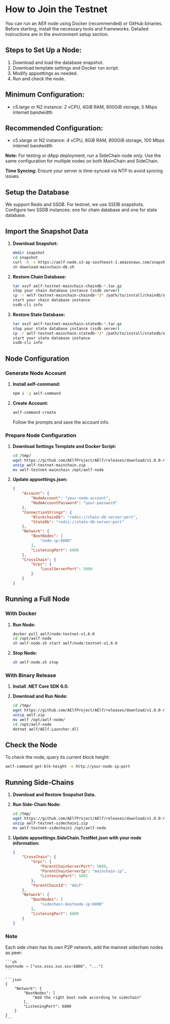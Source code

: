 # How to Join the Testnet

You can run an AElf node using Docker (recommended) or GitHub binaries. 
Before starting, install the necessary tools and frameworks. Detailed instructions are in the environment setup section.

## Steps to Set Up a Node:

1. Download and load the database snapshot.
2. Download template settings and Docker run script.
3. Modify appsettings as needed.
4. Run and check the node.

## Minimum Configuration:

- c5.large or N2 instance: 2 vCPU, 4GiB RAM, 800GiB storage, 5 Mbps internet bandwidth

## Recommended Configuration:

- c5.xlarge or N2 instance: 4 vCPU, 8GiB RAM, 800GiB storage, 100 Mbps internet bandwidth

**Note:** For testing or dApp deployment, run a SideChain node only. Use the same configuration for multiple nodes on both MainChain and SideChain.

**Time Syncing:** Ensure your server is time-synced via NTP to avoid syncing issues.

## Setup the Database

We support Redis and SSDB. For testnet, we use SSDB snapshots. Configure two SSDB instances: one for chain database and one for state database.

## Import the Snapshot Data

1. **Download Snapshot:**

    ```sh
    mkdir snapshot
    cd snapshot
    curl -O -s https://aelf-node.s3-ap-southeast-1.amazonaws.com/snapshot/testnet/download-mainchain-db.sh
    sh download-mainchain-db.sh
    ```

2. **Restore Chain Database:**

    ```sh
    tar xvzf aelf-testnet-mainchain-chaindb-*.tar.gz
    stop your chain database instance (ssdb server)
    cp -r aelf-testnet-mainchain-chaindb-*/* /path/to/install/chaindb/ssdb/var/
    start your chain database instance
    ssdb-cli info
    ```

3. **Restore State Database:**

    ```sh
    tar xvzf aelf-testnet-mainchain-statedb-*.tar.gz
    stop your state database instance (ssdb server)
    cp -r aelf-testnet-mainchain-statedb-*/* /path/to/install/statedb/ssdb/var/
    start your state database instance
    ssdb-cli info
    ```

## Node Configuration

### Generate Node Account

1. **Install aelf-command:**

    ```sh
    npm i -g aelf-command
    ```

2. **Create Account:**

    ```sh
    aelf-command create
    ```

    Follow the prompts and save the account info.

### Prepare Node Configuration

1. **Download Settings Template and Docker Script:**

    ```sh
    cd /tmp/
    wget https://github.com/AElfProject/AElf/releases/download/v1.0.0-rc1/aelf-testnet-mainchain.zip
    unzip aelf-testnet-mainchain.zip
    mv aelf-testnet-mainchain /opt/aelf-node
    ```

2. **Update appsettings.json:**

    ```json
    {
        "Account": {
            "NodeAccount": "your-node-account",
            "NodeAccountPassword": "your-password"
        },
        "ConnectionStrings": {
            "BlockchainDb": "redis://chain-db-server:port",
            "StateDb": "redis://state-db-server:port"
        },
        "Network": {
            "BootNodes": [
                "node-ip:6800"
            ],
            "ListeningPort": 6800
        },
        "CrossChain": {
            "Grpc": {
                "LocalServerPort": 5000
            }
        }
    }
    ```

## Running a Full Node

### With Docker

1. **Run Node:**

    ```sh
    docker pull aelf/node:testnet-v1.6.0
    cd /opt/aelf-node
    sh aelf-node.sh start aelf/node:testnet-v1.6.0
    ```

2. **Stop Node:**

    ```sh
    sh aelf-node.sh stop
    ```

### With Binary Release

1. **Install .NET Core SDK 6.0.**
2. **Download and Run Node:**

    ```sh
    cd /tmp/
    wget https://github.com/AElfProject/AElf/releases/download/v1.0.0-rc1/aelf.zip
    unzip aelf.zip
    mv aelf /opt/aelf-node/
    cd /opt/aelf-node
    dotnet aelf/AElf.Launcher.dll
    ```

## Check the Node

To check the node, query its current block height:

```sh
aelf-command get-blk-height -e http://your-node-ip:port
```

## Running Side-Chains

1. **Download and Restore Snapshot Data.**
2. **Run Side-Chain Node:**

    ```sh
    cd /tmp/
    wget https://github.com/AElfProject/AElf/releases/download/v1.0.0-rc1/aelf-testnet-sidechain1.zip
    unzip aelf-testnet-sidechain1.zip
    mv aelf-testnet-sidechain1 /opt/aelf-node
    ```

3. **Update appsettings.SideChain.TestNet.json with your node information:**

    ```json
    {
        "CrossChain": {
            "Grpc": {
                "ParentChainServerPort": 5000,
                "ParentChainServerIp": "mainchain-ip",
                "ListeningPort": 5001
            },
            "ParentChainId": "AELF"
        },
        "Network": {
            "BootNodes": [
                "sidechain-bootnode-ip:6800"
            ],
            "ListeningPort": 6800
        }
    }
    ```

### Note

Each side chain has its own P2P network, add the mainnet sidechain nodes as peer:

    ```sh
    bootnode → ["xxx.xxxx.xxx.xxx:6800", "..."]
    ```

    ```json
    {
        "Network": {
            "BootNodes": [
                "Add the right boot node according to sidechain"
            ],
            "ListeningPort": 6800
        }
    }
    ```